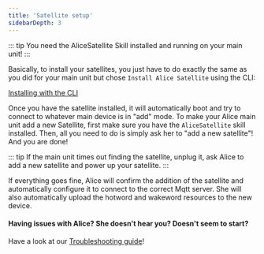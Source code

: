 ```yaml
---
title: 'Satellite setup'
sidebarDepth: 3
---
```


::: tip
You need the AliceSatellite Skill installed and running on your main unit!
:::

Basically, to install your satellites, you just have to do exactly the same as you did for your main unit but chose `Install Alice Satellite` using the CLI:

[Installing with the CLI](https://docs.projectalice.io/setup/alice-cli.html#use-the-command-line-tool)

Once you have the satellite installed, it will automatically boot and try to connect to whatever main device is in "add" mode. To make your Alice main unit add a new Satellite, first make sure you have the `AliceSatellite` skill installed. Then, all you need to do is simply ask her to "add a new satellite"! And you are done!

::: tip
If the main unit times out finding the satellite, unplug it, ask Alice to add a new satellite and power up your satellite.
:::

If everything goes fine, Alice will confirm the addition of the satellite and automatically configure it to connect to the correct Mqtt server. She will also automatically upload the hotword and wakeword resources to the new device.

#### Having issues with Alice? She doesn't hear you? Doesn't seem to start?
Have a look at our [Troubleshooting guide](../troubleshooting/satellite.md)!
